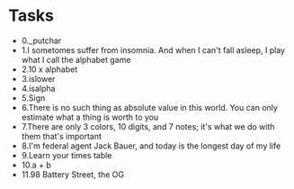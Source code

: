 # Tasks

* 0._putchar
* 1.I sometomes suffer from insomnia. And when I can't fall asleep, I play what I call the alphabet game
* 2.10 x alphabet
* 3.islower
* 4.isalpha
* 5.Sign
* 6.There is no such thing as absolute value in this world. You can only estimate what a thing is worth to you
* 7.There are only 3 colors, 10 digits, and 7 notes; it's what we do with them that's important
* 8.I'm federal agent Jack Bauer, and today is the longest day of my life
* 9.Learn your times table
* 10.a + b
* 11.98 Battery Street, the OG

